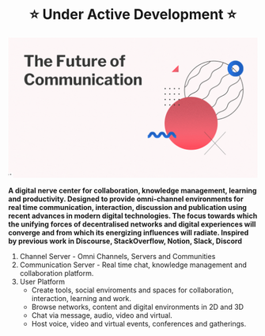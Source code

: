 
<h1 align="center" style="border-bottom: none">
    <b>
       ⭐️ Under Active Development ⭐️
    </b>
</h1>

![Intro](/profile/FoC2.gif)

**A digital nerve center for collaboration, knowledge management, learning and productivity. Designed to provide omni-channel environments for real time communication, interaction, discussion and publication using recent advances in modern digital technologies. The focus towards which the unifying forces of decentralised networks and digital experiences will converge and from which its energizing influences will radiate. Inspired by previous work in Discourse, StackOverflow, Notion, Slack, Discord**

 1. Channel Server - Omni Channels, Servers and Communities 
 2. Communication Server - Real time chat, knowledge management and collaboration platform.
 3. User Platform
    - Create tools, social enviroments and spaces for collaboration, interaction, learning and work. 
    - Browse networks, content and digital environments in 2D and 3D  
    - Chat via message, audio, video and virtual. 
    - Host voice, video and virtual events, conferences and gatherings.
